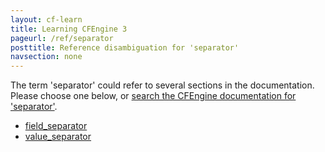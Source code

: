 ```yaml
---
layout: cf-learn
title: Learning CFEngine 3
pageurl: /ref/separator
posttitle: Reference disambiguation for 'separator'
navsection: none
---
```


The term 'separator' could refer to several sections in the documentation. Please choose one below, or
[search the CFEngine documentation for 'separator'](http://docs.cfengine.com/latest/search.html?q=separator).

- [field_separator](http://docs.cfengine.com/latest/reference-promise-types-edit_line-field_edits.html#field_separator)
- [value_separator](http://docs.cfengine.com/latest/reference-promise-types-edit_line-field_edits.html#value_separator)

